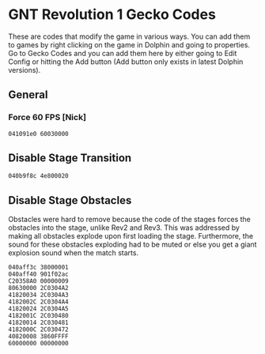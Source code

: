 # GNT Revolution 1 Gecko Codes

These are codes that modify the game in various ways. You can add them to games by right clicking on the game in Dolphin and going to properties. Go to Gecko Codes and you can add them here by either going to Edit Config or hitting the Add button (Add button only exists in latest Dolphin versions).

## General

### Force 60 FPS [Nick]

```gecko
041091e0 60030000
```

## Disable Stage Transition

```gecko
040b9f8c 4e800020
```

## Disable Stage Obstacles

Obstacles were hard to remove because the code of the stages forces the obstacles into the stage, unlike Rev2 and Rev3. This was addressed by making all obstacles explode upon first loading the stage. Furthermore, the sound for these obstacles exploding had to be muted or else you get a giant explosion sound when the match starts.

```gecko
040aff3c 38000001
040aff40 901f02ac
C20358A0 00000009
80630000 2C0304A2
41820034 2C0304A3
4182002C 2C0304A4
41820024 2C0304A5
4182001C 2C030480
41820014 2C030481
4182000C 2C030472
40820008 3860FFFF
60000000 00000000
```
